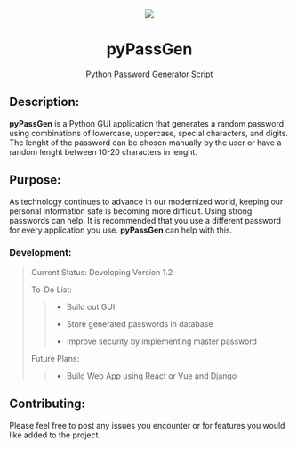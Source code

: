 <div align="center">
    <img src="https://github.com/carlosrrod/pypassgen/blob/master/assets/github_pypassgen_logo.png?raw=true" />
</div>
<div align="center">
  <h1>pyPassGen</h1>
  <p>Python Password Generator Script</p>
</div>

## Description:

**pyPassGen** is a Python GUI application that generates a random password using combinations of lowercase, uppercase, special characters, and digits. The lenght of the password can be chosen manually by the user or have a random lenght between 10-20 characters in lenght. 



## Purpose:

As technology continues to advance in our modernized world, keeping our personal information safe is becoming more difficult. Using strong passwords can help. It is recommended that you use a different password for every application you use. **pyPassGen** can help with this.



### Development:

> Current Status: Developing Version 1.2
> 
> To-Do List:
> 
> > - Build out GUI
> > 
> > - Store generated passwords in database
> > 
> > - Improve security by implementing master password
> 
> Future Plans:
> 
> > - Build Web App using React or Vue and Django



## Contributing:

Please feel free to post any issues you encounter or for features you would like added to the project.
